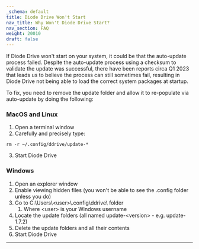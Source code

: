 ```yaml
---
_schema: default
title: Diode Drive Won't Start
nav_title: Why Won't Diode Drive Start?
nav_section: FAQ
weight: 20010
draft: false
---
```

If Diode Drive won't start on your system, it could be that the auto-update process failed. Despite the auto-update process using a checksum to validate the update was successful, there have been reports circa Q1 2023 that leads us to believe the process can still sometimes fail, resulting in Diode Drive not being able to load the correct system packages at startup.

To fix, you need to remove the update folder and allow it to re-populate via auto-update by doing the following:

### **MacOS and Linux**

1. Open a terminal window
2. Carefully and precisely type:

`rm -r ~/.config/ddrive/update-*`

3. Start Diode Drive

### **Windows**

1. Open an explorer window
2. Enable viewing hidden files (you won't be able to see the .config folder unless you do)
3. Go to C:\\Users\\&lt;user&gt;\\.config\\ddrive\\ folder
   1. Where &lt;user&gt; is your Windows username
4. Locate the update folders (all named update-&lt;version&gt; - e.g. update-1.7.2)
5. Delete the update folders and all their contents
6. Start Diode Drive

---

&nbsp;